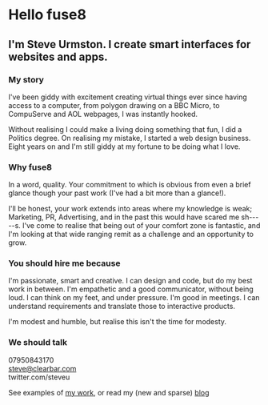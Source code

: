 # Hello fuse8

## I'm Steve Urmston. I create smart interfaces for websites and apps.

### My story

I've been giddy with excitement creating virtual things ever since having access to a computer, from polygon drawing on a BBC Micro, to CompuServe and AOL webpages, I was instantly hooked.

Without realising I could make a living doing something that fun, I did a Politics degree. On realising my mistake, I started a web design business. Eight years on and I'm still giddy at my fortune to be doing what I love.

### Why fuse8

In a word, quality. Your commitment to which is obvious from even a brief glance though your past work (I've had a bit more than a glance!).

I'll be honest, your work extends into areas where my knowledge is weak; Marketing, PR, Advertising, and in the past this would have scared me sh-----s. I've come to realise that being out of your comfort zone is fantastic, and I'm looking at that wide ranging remit as a challenge and an opportunity to grow.

### You should hire me because

I'm passionate, smart and creative. I can design and code, but do my best work in between. I'm empathetic and a good communicator, without being loud. I can think on my feet, and under pressure. I'm good in meetings. I can understand requirements and translate those to interactive products.

I'm modest and humble, but realise this isn't the time for modesty.

### We should talk

07950843170  
steve@clearbar.com  
twitter.com/steveu

See examples of [my work](/work), or read my (new and sparse) [blog](/notes)


